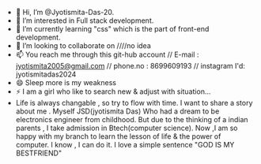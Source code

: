 - 👋 Hi, I’m @Jyotismita-Das-20.
- 👀 I’m interested in Full stack development.
- 🌱 I’m currently learning "css" which is the part of front-end development. 
- 💞️ I’m looking to collaborate on ////no idea
- 📫 You reach me through this git-hub account // E-mail : jyotismita2005@gmail.com // phone.no : 8699609193  // instagram I'd: jyotismitadas2024
- 😄 Sleep more is my weakness
- ⚡ I am a girl who like to search new & adjust with situation...
-  Life is always changable , so try to flow with time. I want to share a story about me . 
   Myself JSD(jyotismita Das) Who had a dream to be electronics engineer from childhood. But due to the thinking of a indian parents , I take admission in Btech(computer science).
   Now ,I am so happy with my branch to learn the lesson of life & the power of computer. I know , I can do it. I love a simple sentence "GOD IS MY BESTFRIEND"
 
